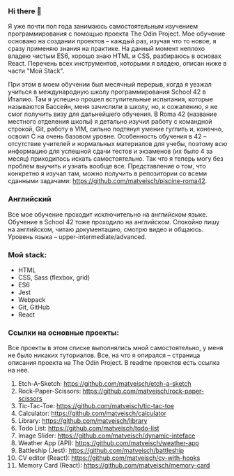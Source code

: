 ### Hi there 👋

Я уже почти пол года занимаюсь самостоятельным изучением программирования с помощью проекта The Odin Project. Мое обучение основано на создании проектов – каждый раз, изучая что то новое, я сразу применяю знания на практике. На данный момент неплохо владею чистым ES6, хорошо знаю HTML и CSS, разбираюсь в основах React. Перечень всех инструментов, которыми я владею, описан ниже в части "Мой Stack".

При этом в моем обучении был месячный перерыв, когда я уезжал учиться в международную школу программирования School 42 в Италию. Там я успешно прошел вступительные испытания, которые называются Бассейн, меня зачислили в школу, но, к сожалению, я не смог получить визу для дальнейшего обучения. В Roma 42 (название местного отделения школы) я детально изучил работу с командной строкой, Git, работу в VIM, сильно подтянул умение гуглить и, конечно, освоил C на очень базовом уровне. Особенность обучения в 42 – отсутствие учителей и нормальных материалов для учебы, поэтому всю информацию для успешной сдачи тестов и экзаменов (их было 4 за месяц) приходилось искать самостоятельно. Так что я теперь могу без проблем выучить и узнать вообще все. Представление о том, что конкретно я изучал там, можно получить в репозитории со всеми сданными задачами: https://github.com/matveisch/piscine-roma42. 

### Английский
Все мое обучение проходит исключительно на английском языке. Обучение в School 42 тоже проходило на английском. Спокойно пишу на английском, читаю документацию, смотрю видео и общаюсь. Уровень языка – upper-intermediate/advanced.

### Мой stack:
- HTML
- CSS, Sass (flexbox, grid)
- ES6
- Jest
- Webpack
- Git, GitHub
- React

### Ссылки на основные проекты:
Все проекты в этом списке выполнялись мной самостоятельно, у меня не было никаких туториалов. Все, на что я опирался – страница описания проекта на The Odin Project. В readme проектов есть ссылка на нее. 

1. Etch-A-Sketch: https://github.com/matveisch/etch-a-sketch
2. Rock-Paper-Scissors: https://github.com/matveisch/rock-paper-scissors
3. Tic-Tac-Toe: https://github.com/matveisch/tic-tac-toe
4. Calculator: https://github.com/matveisch/calculator
5. Library: https://github.com/matveisch/library
6. Todo List: https://github.com/matveisch/todo-list
7. Image Slider: https://github.com/matveisch/dynamic-inteface
8. Weather App (API): https://github.com/matveisch/weather-app
9. Battleship (Jest): https://github.com/matveisch/battleship
10. CV editor (React): https://github.com/matveisch/cv-with-hooks
11. Memory Card (React): https://github.com/matveisch/memory-card
